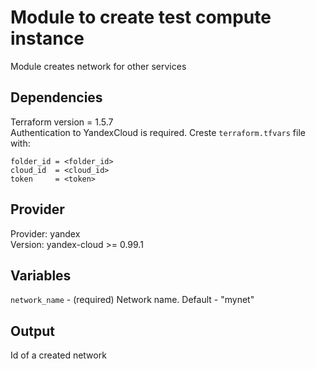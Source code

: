 # Module to create test compute instance
Module creates network for other services

## Dependencies
Terraform version = 1.5.7  
Authentication to YandexCloud is required. Creste `terraform.tfvars` file with:  

```
folder_id = <folder_id>
cloud_id  = <cloud_id>
token     = <token>
```

## Provider
Provider: yandex  
Version: yandex-cloud >= 0.99.1  

## Variables

`network_name` - (required) Network name. Default - "mynet"  

## Output
Id of a created network